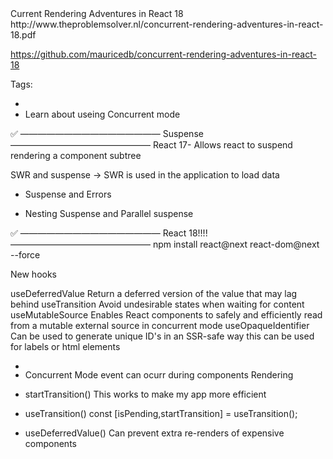 <!------------------------------------------------------------------------------------------------------------------------------> Current Rendering Adventures in React 18
<Link>
http://www.theproblemsolver.nl/concurrent-rendering-adventures-in-react-18.pdf

https://github.com/mauricedb/concurrent-rendering-adventures-in-react-18
</Link>

Tags:
- <Suspense/>
- Learn about useing Concurrent mode

✅ ———————————————— Suspense ————————————————
React 17- Allows react to suspend rendering a component subtree

SWR and suspense -> SWR is used in the application to load data

- Suspense and Errors
<ErrorBoundary FallbackComponent={ErrorFallback}>

- Nesting Suspense and Parallel suspense
<Suspense>
    <Suspense></Suspense>
</Suspense>
<Suspense></Suspense>

✅ ————————————————  React 18!!!! ————————————————
 npm install react@next react-dom@next --force

 New hooks

 useDeferredValue
    Return a deferred version of the value that may lag behind
 useTransition
    Avoid undesirable states when waiting for content
 useMutableSource
    Enables React components to safely and efficiently read from a mutable external source in concurrent mode
 useOpaqueIdentifier
    Can be used to generate unique ID's in an SSR-safe way  this can be used for labels or html elements


- <SuspenseList>

    <SuspenseList revealOrder="together"></SuspenseList>
    <SuspenseList revealOrder="forwards" tail="hidden"></SuspenseList>
    <SuspenseList revealOrder="forwards" tail="collapsed"></SuspenseList>


- Concurrent Mode
    event can ocurr during components Rendering

- startTransition()
    This works to make my app more efficient

- useTransition()
    const [isPending,startTransition] = useTransition();

- useDeferredValue()
    Can prevent extra re-renders of expensive components
    
